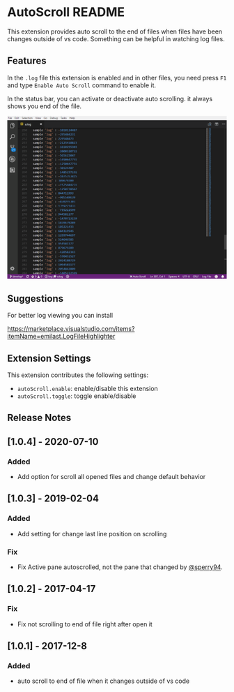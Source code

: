 # AutoScroll README

This extension provides auto scroll to the end of files when files have been changes outside of vs code.
Something can be helpful in watching log files.

## Features

In the `.log` file this extension is enabled and in other files, you need press `F1` and type `Enable Auto Scroll` command to enable it.

In the status bar, you can activate or deactivate auto scrolling. it always shows you end of the file.

![active autoScroll](images/autoscroll.gif)


## Suggestions

For better log viewing you can install

https://marketplace.visualstudio.com/items?itemName=emilast.LogFileHighlighter


## Extension Settings

This extension contributes the following settings:

* `autoScroll.enable`: enable/disable this extension
* `autoScroll.toggle`: toggle enable/disable


## Release Notes

## [1.0.4] - 2020-07-10
### Added
- Add option for scroll all opened files and change default behavior

## [1.0.3] - 2019-02-04
### Added
- Add setting for change last line position on scrolling

### Fix
- Fix Active pane autoscrolled, not the pane that changed by [@sperry94](https://github.com/sperry94).

## [1.0.2] - 2017-04-17
### Fix
- Fix not scrolling to end of file right after open it

## [1.0.1] - 2017-12-8
### Added
- auto scroll to end of file when it changes outside of vs code
